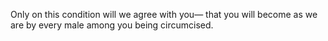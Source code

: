 Only on this condition will we agree with you— that you will become as we are by every male among you being circumcised.
